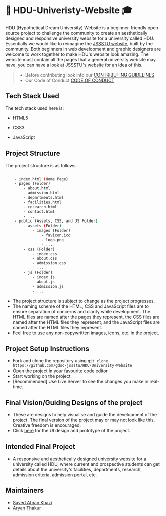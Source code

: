# 🏫 HDU-Univeristy-Website 🎓

HDU (Hypothetical Dream University) Website is a beginner-friendly open-source project to challenge the community to create an aesthetically designed and responsive university website for a university called HDU. Essentially we would like to reimagine the [JSSSTU website](https://jssstuniv.in), built by the community. Both beginners in web development and graphic designers are welcome to work together to make HDU's website look amazing. The website must contain all the pages that a general university website may have, you can have a look at [JSSSTU's website](https://jssstuniv.in) for an idea of this.

> - Before contributing look into our [CONTRIBUTING GUIDELINES](./CONTRIBUTING.md)
> - Our Code of Conduct [CODE OF CONDUCT](./CODE_OF_CONDUCT.md)

## Tech Stack Used

The tech stack used here is:

- HTML5

- CSS3

- JavaScript

## Project Structure

The project structure is as follows:

```bash

    - index.html (Home Page)
    - pages (Folder)
        - about.html
        - admission.html
        - departments.html
        - facilities.html
        - research.html
        - contact.html
        - ...
    - public (Assets, CSS, and JS Folder)
        - assets (Folder)
            - images (Folder)
                - favicon.ico
                - logo.png
                - ...
        - css (Folder)
            - index.css
            - about.css
            - admission.css
            - ...
        - js (Folder)
            - index.js
            - about.js
            - admission.js
            - ...
```

- The project structure is subject to change as the project progresses.
- The naming scheme of the HTML, CSS and JavaScript files are to ensure separation of concerns and clarity while development. The HTML files are named after the pages they represent, the CSS files are named after the HTML files they represent, and the JavaScript files are named after the HTML files they represent.
- Feel free to use any non-copywritten images, icons, etc. in the project.

## Project Setup Instructions

- Fork and clone the repository using
  ``` git clone https://github.com/gdsc-jssstu/HDU-University-Website ```
- Open the project in your favourite code editor
- Start working on the project
- [Recommended] Use Live Server to see the changes you make in real-time.

## Final Vision/Guiding Designs of the project

- These are designs to help visualise and guide the development of the project. The final version of the project may or may not look like this. Creative freedom is encouraged.
- Click [here](https://www.figma.com/proto/aILrEaqatJsdRCtWM5KgE6/Jssstu-web?node-id=15-97&starting-point-node-id=15%3A97) for the UI design and prototype of the project.

## Intended Final Project

- A responsive and aesthetically designed university website for a university called HDU, where current and prospective students can get details about the university's facilities, departments, research, admission criteria, admission portal, etc.

## Maintainers

- [Sayed Afnan Khazi](https://github.com/Sayed-Afnan-Khazi)
- [Aryan Thakur](https://github.com/Aryan-Kumar-Thakur)
